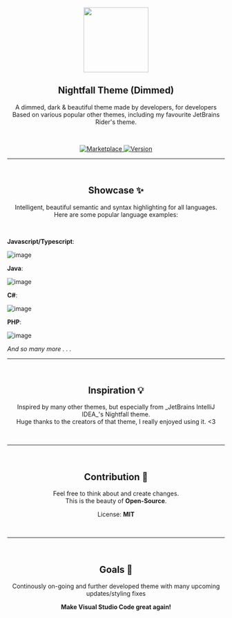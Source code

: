 <p align="center">
   <br />
   <a href="https://marketplace.visualstudio.com/items?itemName=einknuffy.nightfall-dimmed" target="_blank"><img width="150px" src="https://user-images.githubusercontent.com/66639485/219091559-ff751ec6-1f57-4fc2-a399-b052bf91581e.png" /></a>
   <h2 align="center"><b>Nightfall Theme (Dimmed)</b></h2>
   <p align="center">A dimmed, dark & beautiful theme made by developers, for developers <br/> Based on various popular other themes, including my favourite JetBrains Rider's theme.</p>
   <br/>
   <p align="center" style="align: center">
      <a href="https://marketplace.visualstudio.com/items?itemName=einknuffy.nightfall-dimmed" target="_blank">
        <img src="https://img.shields.io/visual-studio-marketplace/r/einknuffy.nightfall-dimmed" alt="Marketplace" />
      </a>
     <a href="https://github.com/einKnuffy/nightfall-theme" target="_blank">
        <img src="https://img.shields.io/github/package-json/v/einknuffy/nightfall-theme" alt="Version" />
      </a>
   </p>
</p>

---

<p align="center">
   <br />
   <h2 align="center"><b>Showcase ✨</b></h2>
   <p align="center">Intelligent, beautiful semantic and syntax highlighting for all languages. <br />Here are some popular language examples:</p>
   <br/>
</p>

**Javascript/Typescript**:

![image](https://user-images.githubusercontent.com/66639485/219090266-cd6eecf4-e3d1-45e3-bdf6-5833ae5783f0.png)

**Java**:

![image](https://user-images.githubusercontent.com/66639485/219090477-e715aea7-4883-4d81-85a8-bb4b6173dc4f.png)

**C#**:

![image](https://user-images.githubusercontent.com/66639485/219090608-dfce065c-c65c-494d-b571-5c3035be5f09.png)

**PHP**:

![image](https://user-images.githubusercontent.com/66639485/219090871-1ccbfa64-93ce-4c62-a089-71a4a4bcf7ff.png)

_And so many more . . ._

---

<p align="center">
   <br />
   <h2 align="center"><b>Inspiration 💡</b></h2>
   <p align="center">Inspired by many other themes, but especially from _JetBrains IntelliJ IDEA_'s Nightfall theme. <br />Huge thanks to the creators of that theme, I really enjoyed using it. <3 </p>
   <br/>
</p>

---

<p align="center">
   <br />
   <h2 align="center"><b>Contribution 🤝</b></h2>
   <p align="center">Feel free to think about and create changes. <br /> This is the beauty of <b>Open-Source</b>. </p>
   <p align="center">License: <b>MIT</b></p>
   <br/>
</p>

---

<p align="center">
   <br />
   <h2 align="center"><b>Goals 🎯</b></h2>
   <p align="center">Continously on-going and further developed theme with many upcoming updates/styling fixes</p>
     <p align="center"><b>Make Visual Studio Code great again!</b></p>
   <br/>
</p>
